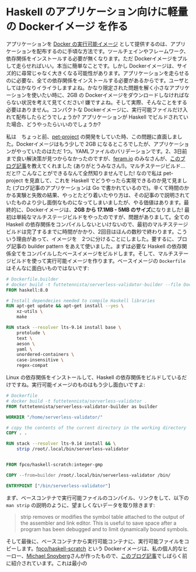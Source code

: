 # Haskell のアプリケーション向けに軽量の Dockerイメージ を作る
アプリケーションを [Docker の実行可能イメージ](https://www.infoq.com/articles/docker-executable-images) として提供するのは、アプリケーションを配布するのに手頃な方法です。ツールチェインやフレームワーク、依存関係をインストールする必要が無くなります。ただ Dockerイメージをプルして走らせればいい。本当に簡単なことです。しかし Dockerイメージは、サイズ的に尋常じゃなく大きくなる可能性があります。アプリケーションを走らせるのに必要な、全ての依存関係をインストールする必要があるからです。ユーザとしてはかなりイライラしますよね。かなり限定された問題を解く小さなアプリケーションを使いたい時に、2GB の Dockerイメージをダウンロードしなければならない状況を考えて見てください! 嫌ですよね。そして実際、そんなことをする必要はありません。コンパクトな Dockerイメージに、実行可能ファイルだけ入れて配布したらどうでしょうか? アプリケーションが Haskell でビルドされていた場合、どうやったらいいのでしょうか?

私は　ちょっと前、[pet-project](https://github.com/futtetennista/ServerlessValidator) の開発をしていた時、この問題に直面しました。Dockerイメージはもう少しで 2GB になるところでしたが、アプリケーションがやっていたのはただ 1つ。YAMLファイルのバリデーションです。2、3日前まで良い解決策が見つからなかったのですが、[feram.io](https://feram.io/) のみなさんが、[このブログ記事](https://blog.alexellis.io/mutli-stage-docker-builds/)を教えてくれました (ありがとうみなさん!)。マルチステージビルド...だと!? こんなことができるなんて全然知りませんでした! なので私は pet-project を見直して、これを Haskell でどうやったら実現できるのか見て見ました (ブログ記事のアプリケーションは Go で書かれているので)。辛くて時間のかかる実験と失敗の結果、やっとたどり着いたやり方は、その記事ので説明されていたものより少し面倒なものになってしまいましたが、やる価値はあります。最終的に、Dockerイメージは、**2GB から 17.1MB - 5MB のサイズ**になりました! 最初は単純なマルチステージビルドをやったのですが、問題がありまして。全ての Haskell の依存関係をコンパイルしないといけないので、最初のマルチステージビルドは完了するまでに時間がかかり、2回目はほんの数秒で終わります。こういう理由があって、イメージを　2つに分けることにしました。要するに、ブログ記事の builder pattern をあえて使いました。まずは必要な Haskell の依存関係全てをコンパイルしたベースイメージをビルドします。そして、マルチステージビルドを使って実行可能イメージを作ります。ベースイメージの `Dockerfile` はそんなに面白いものではないです:

```Dockerfile
# Dockerfile.builder
# docker build -t futtetennista/serverless-validator-builder --file Dockerfile.builder .
FROM haskell:8.0

# Install dependecies needed to compile Haskell libraries
RUN apt-get update && apt-get install --yes \
    xz-utils \
    make

RUN stack --resolver lts-9.14 install base \
    protolude \
    text \
    aeson \
    yaml \
    unordered-containers \
    case-insensitive \
    regex-compat
```

Linux の依存関係をインストールして、Haskell の依存関係をビルドしているだけですね。実行可能イメージのものはもう少し面白いですよ:

```Dockerfile
# Dockerfile
# docker build -t futtetennista/serverless-validator .
FROM futtetennista/serverless-validator-builder as builder

WORKDIR "/home/serverless-validator/"

# copy the contents of the current directory in the working directory
COPY . .

RUN stack --resolver lts-9.14 install && \
    strip /root/.local/bin/serverless-validator


FROM fpco/haskell-scratch:integer-gmp

COPY --from=builder /root/.local/bin/serverless-validator /bin/

ENTRYPOINT ["/bin/serverless-validator"]
```

まず、ベースコンテナで実行可能ファイルのコンパイル、リンクをして、以下の `man strip` の説明のように、望ましくないデータを取り除きます:

> strip removes or modifies the symbol table attached to the output of the assembler and link editor. This is useful to save space after a program has been debugged and to limit dynamically bound symbols.

そして最後に、ベースコンテナから実行可能コンテナに、実行可能ファイルをコピーします。[fpco/haskell-scratch](https://hub.docker.com/r/fpco/haskell-scratch/) という Dockerイメージは、私の個人的なヒーロー、[Michael Snoyberg](https://twitter.com/snoyberg)さんが作ったもので、[このブログ記事](https://www.fpcomplete.com/blog/2015/05/haskell-web-server-in-5mb)でしばらく前に紹介されています。これは最小の
